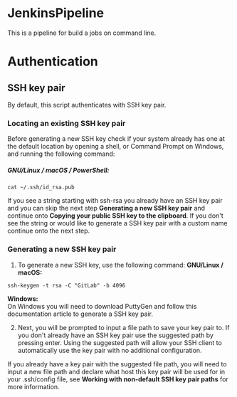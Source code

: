 # JenkinsPipeline
This is a pipeline for build a jobs on command line.

# Authentication

## SSH key pair
By default, this script authenticates with SSH key pair.

### Locating an existing SSH key pair
Before generating a new SSH key check if your system already has one
at the default location by opening a shell, or Command Prompt on Windows,
and running the following command:

##### GNU/Linux / macOS / PowerShell:
```
cat ~/.ssh/id_rsa.pub
```
If you see a string starting with ssh-rsa you already have an SSH key pair
and you can skip the next step **Generating a new SSH key pair**
and continue onto **Copying your public SSH key to the clipboard**.
If you don't see the string or would like to generate a SSH key pair with a
custom name continue onto the next step.

### Generating a new SSH key pair

1. To generate a new SSH key, use the following command:
**GNU/Linux / macOS:**
```
ssh-keygen -t rsa -C "GitLab" -b 4096
```

**Windows:**   
On Windows you will need to download
PuttyGen
and follow this documentation article to generate a SSH key pair.

2. Next, you will be prompted to input a file path to save your key pair to.
If you don't already have an SSH key pair use the suggested path by pressing
enter. Using the suggested path will allow your SSH client
to automatically use the key pair with no additional configuration.

If you already have a key pair with the suggested file path, you will need
to input a new file path and declare what host this key pair will be used
for in your .ssh/config file, see **Working with non-default SSH key pair paths**
for more information.
